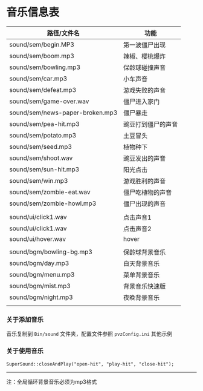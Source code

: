 # 音乐信息表



| 路径/文件名                     | 功能               |
| ------------------------------- | ------------------ |
| sound/sem/begin.MP3             | 第一波僵尸出现     |
| sound/sem/boom.mp3              | 辣椒、樱桃爆炸     |
| sound/sem/bowling.mp3           | 保龄球碰撞声音     |
| sound/sem/car.mp3               | 小车声音           |
| sound/sem/defeat.mp3            | 游戏失败的声音     |
| sound/sem/game-over.wav         | 僵尸进入家门       |
| sound/sem/news-paper-broken.mp3 | 僵尸暴走           |
| sound/sem/pea-hit.mp3           | 豌豆打到僵尸的声音 |
| sound/sem/potato.mp3            | 土豆冒头           |
| sound/sem/seed.mp3              | 植物种下           |
| sound/sem/shoot.wav             | 豌豆发出的声音     |
| sound/sem/sun-hit.mp3           | 阳光点击           |
| sound/sem/win.mp3               | 游戏胜利的声音     |
| sound/sem/zombie-eat.wav        | 僵尸吃植物的声音   |
| sound/sem/zombie-howl.mp3       | 僵尸出现的声音     |
|                                 |                    |
| sound/ui/click1.wav             | 点击声音1          |
| sound/ui/click1.wav             | 点击声音2          |
| sound/ui/hover.wav              | hover              |
|                                 |                    |
| sound/bgm/bowling-bg.mp3        | 保龄球背景音乐     |
| sound/bgm/day.mp3               | 白天背景音乐       |
| sound/bgm/menu.mp3              | 菜单背景音乐       |
| sound/bgm/mist.mp3              | 背景音乐快速版     |
| sound/bgm/night.mp3             | 夜晚背景音乐       |
|                                 |                    |



### 关于添加音乐

音乐复制到 `Bin/sound` 文件夹，配置文件参照 `pvzConfig.ini` 其他示例

### 关于使用音乐

`SuperSound::closeAndPlay("open-hit", "play-hit", "close-hit");`



<hr>

注：全局循环背景音乐必须为mp3格式